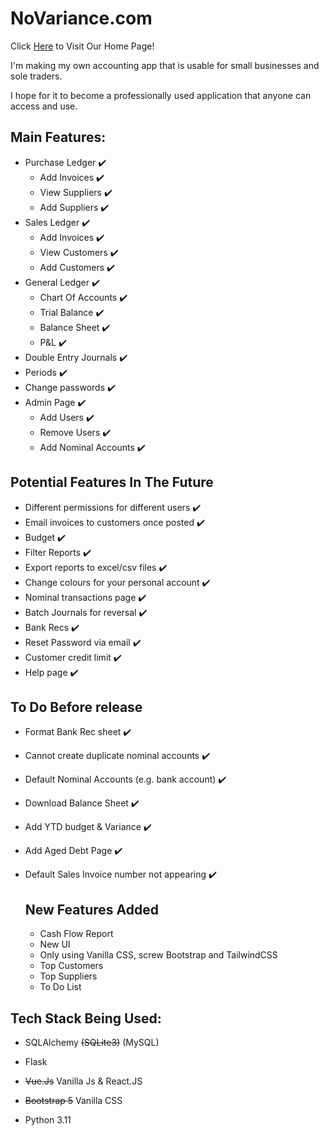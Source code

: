 # NoVariance.com
Click [Here](https://www.novariance.com) to Visit Our Home Page!

I'm making my own accounting app that is usable for small businesses and sole traders.

I hope for it to become a professionally used application that anyone can access and use.

## Main Features:
- Purchase Ledger ✔️
    - Add Invoices ✔️
    - View Suppliers ✔️
    - Add Suppliers ✔️
- Sales Ledger ✔️
    - Add Invoices ✔️
    - View Customers ✔️
    - Add Customers ✔️
- General Ledger ✔️
    - Chart Of Accounts ✔️
    - Trial Balance ✔️
    - Balance Sheet ✔️
    - P&L ✔️
- Double Entry Journals ✔️
- Periods ✔️
- Change passwords ✔️
- Admin Page ✔️
    - Add Users ✔️
    - Remove Users ✔️
    - Add Nominal Accounts ✔️

## Potential Features In The Future
- Different permissions for different users ✔️
- Email invoices to customers once posted ✔️
- Budget ✔️
- Filter Reports ✔️
- Export reports to excel/csv files ✔️
- Change colours for your personal account ✔️
- Nominal transactions page ✔️
- Batch Journals for reversal ✔️
- Bank Recs ✔️
- Reset Password via email ✔️
- Customer credit limit ✔️
- Help page ✔️

## To Do Before release
- Format Bank Rec sheet ✔️
- Cannot create duplicate nominal accounts ✔️
- Default Nominal Accounts (e.g. bank account) ✔️
- Download Balance Sheet ✔️
- Add YTD budget & Variance ✔️
- Add Aged Debt Page ✔️
- Default Sales Invoice number not appearing ✔️

  ## New Features Added
  - Cash Flow Report
  - New UI
  - Only using Vanilla CSS, screw Bootstrap and TailwindCSS
  - Top Customers
  - Top Suppliers
  - To Do List

## Tech Stack Being Used:
- SQLAlchemy  <strike>(SQLite3)</strike>   (MySQL) 
- Flask

-  <strike>Vue.Js</strike>   Vanilla Js & React.JS

- <strike>Bootstrap 5</strike> Vanilla CSS
- Python 3.11
